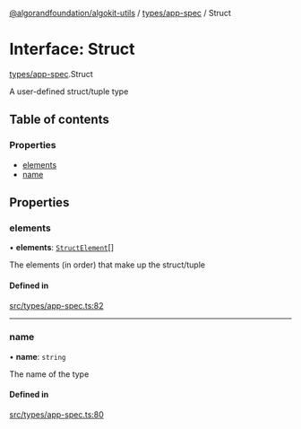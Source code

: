 [@algorandfoundation/algokit-utils](../README.md) / [types/app-spec](../modules/types_app_spec.md) / Struct

# Interface: Struct

[types/app-spec](../modules/types_app_spec.md).Struct

A user-defined struct/tuple type

## Table of contents

### Properties

- [elements](types_app_spec.Struct.md#elements)
- [name](types_app_spec.Struct.md#name)

## Properties

### elements

• **elements**: [`StructElement`](../modules/types_app_spec.md#structelement)[]

The elements (in order) that make up the struct/tuple

#### Defined in

[src/types/app-spec.ts:82](https://github.com/algorandfoundation/algokit-utils-ts/blob/main/src/types/app-spec.ts#L82)

___

### name

• **name**: `string`

The name of the type

#### Defined in

[src/types/app-spec.ts:80](https://github.com/algorandfoundation/algokit-utils-ts/blob/main/src/types/app-spec.ts#L80)

